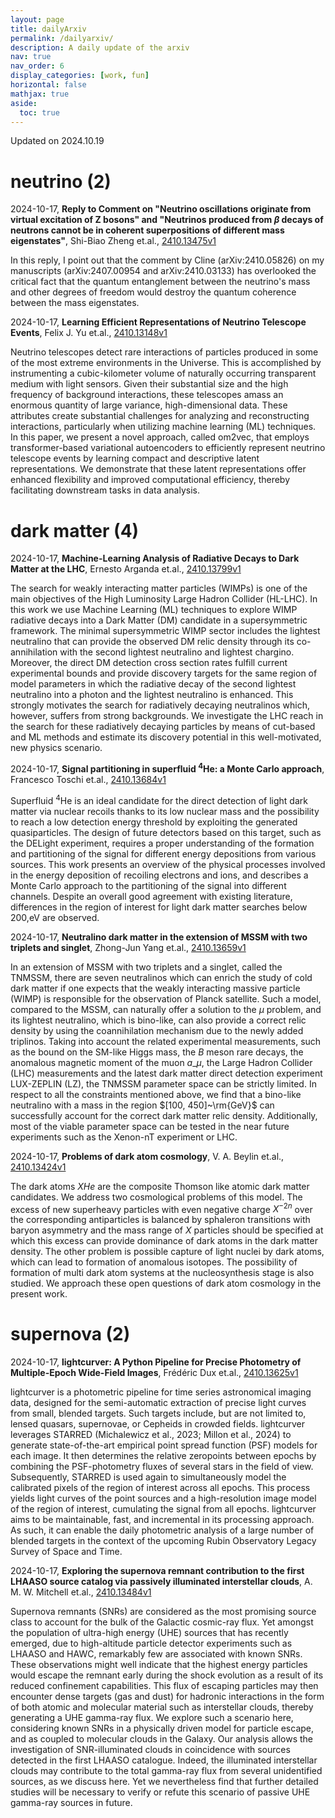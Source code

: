 ```yaml
---
layout: page
title: dailyArxiv
permalink: /dailyarxiv/
description: A daily update of the arxiv
nav: true
nav_order: 6
display_categories: [work, fun]
horizontal: false
mathjax: true
aside:
  toc: true
---
```


 Updated on 2024.10.19
# neutrino (2)

2024-10-17, **Reply to Comment on "Neutrino oscillations originate from virtual excitation of Z bosons" and "Neutrinos produced from $β$ decays of neutrons cannot be in coherent superpositions of different mass eigenstates"**, Shi-Biao Zheng et.al., [2410.13475v1](http://arxiv.org/abs/2410.13475v1)

 In this reply, I point out that the comment by Cline (arXiv:2410.05826) on my manuscripts (arXiv:2407.00954 and arXiv:2410.03133) has overlooked the critical fact that the quantum entanglement between the neutrino's mass and other degrees of freedom would destroy the quantum coherence between the mass eigenstates.

2024-10-17, **Learning Efficient Representations of Neutrino Telescope Events**, Felix J. Yu et.al., [2410.13148v1](http://arxiv.org/abs/2410.13148v1)

 Neutrino telescopes detect rare interactions of particles produced in some of the most extreme environments in the Universe. This is accomplished by instrumenting a cubic-kilometer volume of naturally occurring transparent medium with light sensors. Given their substantial size and the high frequency of background interactions, these telescopes amass an enormous quantity of large variance, high-dimensional data. These attributes create substantial challenges for analyzing and reconstructing interactions, particularly when utilizing machine learning (ML) techniques. In this paper, we present a novel approach, called om2vec, that employs transformer-based variational autoencoders to efficiently represent neutrino telescope events by learning compact and descriptive latent representations. We demonstrate that these latent representations offer enhanced flexibility and improved computational efficiency, thereby facilitating downstream tasks in data analysis.

# dark matter (4)

2024-10-17, **Machine-Learning Analysis of Radiative Decays to Dark Matter at the LHC**, Ernesto Arganda et.al., [2410.13799v1](http://arxiv.org/abs/2410.13799v1)

 The search for weakly interacting matter particles (WIMPs) is one of the main objectives of the High Luminosity Large Hadron Collider (HL-LHC). In this work we use Machine Learning (ML) techniques to explore WIMP radiative decays into a Dark Matter (DM) candidate in a supersymmetric framework. The minimal supersymmetric WIMP sector includes the lightest neutralino that can provide the observed DM relic density through its co-annihilation with the second lightest neutralino and lightest chargino. Moreover, the direct DM detection cross section rates fulfill current experimental bounds and provide discovery targets for the same region of model parameters in which the radiative decay of the second lightest neutralino into a photon and the lightest neutralino is enhanced. This strongly motivates the search for radiatively decaying neutralinos which, however, suffers from strong backgrounds. We investigate the LHC reach in the search for these radiatively decaying particles by means of cut-based and ML methods and estimate its discovery potential in this well-motivated, new physics scenario.

2024-10-17, **Signal partitioning in superfluid ${}^4$He: a Monte Carlo approach**, Francesco Toschi et.al., [2410.13684v1](http://arxiv.org/abs/2410.13684v1)

 Superfluid ${}^4$He is an ideal candidate for the direct detection of light dark matter via nuclear recoils thanks to its low nuclear mass and the possibility to reach a low detection energy threshold by exploiting the generated quasiparticles. The design of future detectors based on this target, such as the DELight experiment, requires a proper understanding of the formation and partitioning of the signal for different energy depositions from various sources. This work presents an overview of the physical processes involved in the energy deposition of recoiling electrons and ions, and describes a Monte Carlo approach to the partitioning of the signal into different channels. Despite an overall good agreement with existing literature, differences in the region of interest for light dark matter searches below 200\,eV are observed.

2024-10-17, **Neutralino dark matter in the extension of MSSM with two triplets and singlet**, Zhong-Jun Yang et.al., [2410.13659v1](http://arxiv.org/abs/2410.13659v1)

 In an extension of MSSM with two triplets and a singlet, called the TNMSSM, there are seven neutralinos which can enrich the study of cold dark matter if one expects that the weakly interacting massive particle (WIMP) is responsible for the observation of Planck satellite. Such a model, compared to the MSSM, can naturally offer a solution to the $\mu$ problem, and its lightest neutralino, which is bino-like, can also provide a correct relic density by using the coannihilation mechanism due to the newly added triplinos. Taking into account the related experimental measurements, such as the bound on the SM-like Higgs mass, the $B$ meson rare decays, the anomalous magnetic moment of the muon $a\_\mu$, the Large Hadron Collider (LHC) measurements and the latest dark matter direct detection experiment LUX-ZEPLIN (LZ), the TNMSSM parameter space can be strictly limited. In respect to all the constraints mentioned above, we find that a bino-like neutralino with a mass in the region $[100, 450]~\rm{GeV}$ can successfully account for the correct dark matter relic density. Additionally, most of the viable parameter space can be tested in the near future experiments such as the Xenon-nT experiment or LHC.

2024-10-17, **Problems of dark atom cosmology**, V. A. Beylin et.al., [2410.13424v1](http://arxiv.org/abs/2410.13424v1)

 The dark atoms $XHe$ are the composite Thomson like atomic dark matter candidates. We address two cosmological problems of this model. The excess of new superheavy particles with even negative charge $X^{-2n}$ over the corresponding antiparticles is balanced by sphaleron transitions with baryon asymmetry and the mass range of $X$ particles should be specified at which this excess can provide dominance of dark atoms in the dark matter density. The other problem is possible capture of light nuclei by dark atoms, which can lead to formation of anomalous isotopes. The possibility of formation of multi dark atom systems at the nucleosynthesis stage is also studied. We approach these open questions of dark atom cosmology in the present work.

# supernova (2)

2024-10-17, **lightcurver: A Python Pipeline for Precise Photometry of Multiple-Epoch Wide-Field Images**, Frédéric Dux et.al., [2410.13625v1](http://arxiv.org/abs/2410.13625v1)

 lightcurver is a photometric pipeline for time series astronomical imaging data, designed for the semi-automatic extraction of precise light curves from small, blended targets. Such targets include, but are not limited to, lensed quasars, supernovae, or Cepheids in crowded fields. lightcurver leverages STARRED (Michalewicz et al., 2023; Millon et al., 2024) to generate state-of-the-art empirical point spread function (PSF) models for each image. It then determines the relative zeropoints between epochs by combining the PSF-photometry fluxes of several stars in the field of view. Subsequently, STARRED is used again to simultaneously model the calibrated pixels of the region of interest across all epochs. This process yields light curves of the point sources and a high-resolution image model of the region of interest, cumulating the signal from all epochs. lightcurver aims to be maintainable, fast, and incremental in its processing approach. As such, it can enable the daily photometric analysis of a large number of blended targets in the context of the upcoming Rubin Observatory Legacy Survey of Space and Time.

2024-10-17, **Exploring the supernova remnant contribution to the first LHAASO source catalog via passively illuminated interstellar clouds**, A. M. W. Mitchell et.al., [2410.13484v1](http://arxiv.org/abs/2410.13484v1)

 Supernova remnants (SNRs) are considered as the most promising source class to account for the bulk of the Galactic cosmic-ray flux. Yet amongst the population of ultra-high energy (UHE) sources that has recently emerged, due to high-altitude particle detector experiments such as LHAASO and HAWC, remarkably few are associated with known SNRs. These observations might well indicate that the highest energy particles would escape the remnant early during the shock evolution as a result of its reduced confinement capabilities. This flux of escaping particles may then encounter dense targets (gas and dust) for hadronic interactions in the form of both atomic and molecular material such as interstellar clouds, thereby generating a UHE gamma-ray flux. We explore such a scenario here, considering known SNRs in a physically driven model for particle escape, and as coupled to molecular clouds in the Galaxy. Our analysis allows the investigation of SNR-illuminated clouds in coincidence with sources detected in the first LHAASO catalogue. Indeed, the illuminated interstellar clouds may contribute to the total gamma-ray flux from several unidentified sources, as we discuss here. Yet we nevertheless find that further detailed studies will be necessary to verify or refute this scenario of passive UHE gamma-ray sources in future.

